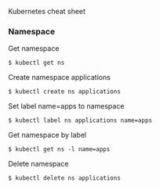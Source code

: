 Kubernetes cheat sheet

### Namespace ###

Get namespace
~~~~
$ kubectl get ns
~~~~

Create namespace applications
~~~~
$ kubectl create ns applications
~~~~

Set label name=apps to namespace
~~~~
$ kubectl label ns applications name=apps
~~~~

Get namespace by label
~~~~
$ kubectl get ns -l name=apps
~~~~

Delete namespace
~~~~
$ kubectl delete ns applications
~~~~
